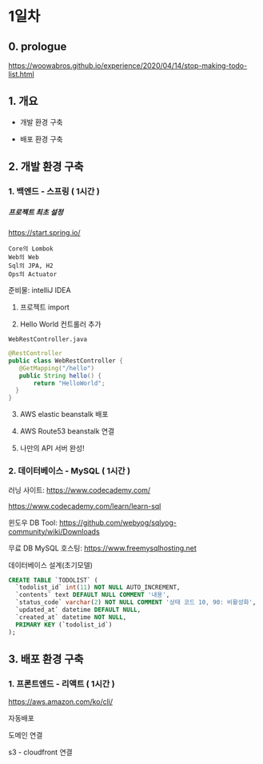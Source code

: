 # 1일차

## 0. prologue

https://woowabros.github.io/experience/2020/04/14/stop-making-todo-list.html

## 1. 개요

- 개발 환경 구축

- 배포 환경 구축

## 2. 개발 환경 구축

### 1. 백엔드 - 스프링 ( 1시간 )

##### 프로젝트 최초 설정

https://start.spring.io/

```
Core의 Lombok
Web의 Web
Sql의 JPA, H2
Ops의 Actuator
```

준비물: intelliJ IDEA

1. 프로젝트 import

2. Hello World 컨트롤러 추가

`WebRestController.java`

```java
@RestController
public class WebRestController {
   @GetMapping("/hello")
   public String hello() {
       return "HelloWorld";
  }
}
```

3. AWS elastic beanstalk 배포

4. AWS Route53 beanstalk 연결

5. 나만의 API 서버 완성!

### 2. 데이터베이스 - MySQL ( 1시간 )

러닝 사이트: https://www.codecademy.com/

https://www.codecademy.com/learn/learn-sql

윈도우 DB Tool: https://github.com/webyog/sqlyog-community/wiki/Downloads

무료 DB MySQL 호스팅: https://www.freemysqlhosting.net

데이터베이스 설계(초기모델)

```sql
CREATE TABLE `TODOLIST` (
  `todolist_id` int(11) NOT NULL AUTO_INCREMENT,
  `contents` text DEFAULT NULL COMMENT '내용',
  `status_code` varchar(2) NOT NULL COMMENT '상태 코드 10, 90: 비활성화',
  `updated_at` datetime DEFAULT NULL,
  `created_at` datetime NOT NULL,
  PRIMARY KEY (`todolist_id`)
);
```

## 3. 배포 환경 구축


### 1. 프론트엔드 - 리액트 ( 1시간 )

https://aws.amazon.com/ko/cli/

자동배포

도메인 연결

s3 - cloudfront 연결
